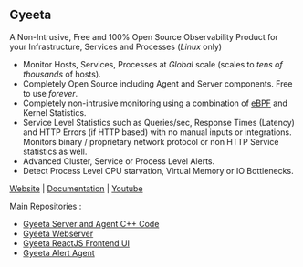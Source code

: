 ## Gyeeta

A Non-Intrusive, Free and 100% Open Source Observability Product for your Infrastructure, Services and Processes (*Linux* only)

-  Monitor Hosts, Services, Processes at *Global* scale (scales to *tens of thousands* of hosts).
-  Completely Open Source including Agent and Server components. Free to use *forever*.
-  Completely non-intrusive monitoring using a combination of [eBPF](https://ebpf.io/) and Kernel Statistics.
-  Service Level Statistics such as Queries/sec, Response Times (Latency) and HTTP Errors (if HTTP based) with no manual inputs or integrations.
   Monitors binary / proprietary network protocol or non HTTP Service statistics as well.
-  Advanced Cluster, Service or Process Level Alerts.
-  Detect Process Level CPU starvation, Virtual Memory or IO Bottlenecks. 

[Website](https://gyeeta.io) | [Documentation](https://gyeeta.io/docs) | [Youtube](https://youtube.com/@gyeeta)

Main Repositories :

- [Gyeeta Server and Agent C++ Code](https://github.com/gyeeta/gyeeta)
- [Gyeeta Webserver](https://github.com/gyeeta/nodewebserver)
- [Gyeeta ReactJS Frontend UI](https://github.com/gyeeta/frontend)
- [Gyeeta Alert Agent](https://github.com/gyeeta/alertaction)


